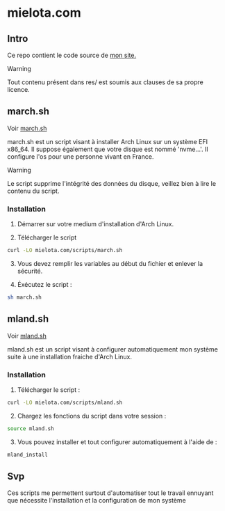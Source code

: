 # mielota.com

## Intro

Ce repo contient le code source de [mon site.](https://mielota.com) 

> [!WARNING]
> Tout contenu présent dans res/ est soumis aux clauses de sa propre licence.

## march.sh

Voir [march.sh](https://codeberg.org/mielota/mielota.com/src/branch/main/scripts/march.sh)

march.sh est un script visant à installer Arch Linux sur un système EFI x86_64. Il suppose également que votre disque est nommé 'nvme...'.
Il configure l'os pour une personne vivant en France.

> [!WARNING]
> Le script supprime l'intégrité des données du disque, veillez bien à lire le contenu du script.

### Installation

1. Démarrer sur votre medium d'installation d'Arch Linux.

2. Télécharger le script

```sh
curl -LO mielota.com/scripts/march.sh
```

3. Vous devez remplir les variables au début du fichier et enlever la sécurité.

4. Éxécutez le script :

```sh
sh march.sh
```

## mland.sh

Voir [mland.sh](https://codeberg.org/mielota/mielota.com/src/branch/main/scripts/mland.sh)

mland.sh est un script visant à configurer automatiquement mon système suite à une installation fraiche d'Arch Linux.

### Installation

1. Télécharger le script :

```sh
curl -LO mielota.com/scripts/mland.sh
```

2. Chargez les fonctions du script dans votre session :

```sh
source mland.sh
```

3. Vous pouvez installer et tout configurer automatiquement à l'aide de :
```sh
mland_install
```

## Svp

Ces scripts me permettent surtout d'automatiser tout le travail ennuyant que nécessite l'installation et la configuration de mon système
